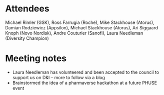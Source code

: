 # Attendees

Michael Rimler (GSK), Ross Farrugia (Roche), Mike Stackhouse (Atorus), Damian Rodziewicz (Appsilon), Michael Stackhouse (Atorus), Ari Siggaard Knoph (Novo Nordisk), Andre Couturier (Sanofi), Laura Needleman (Diversity Champion)

# Meeting notes

- Laura Needleman has volunteered and been accepted to the council to support us on D&I – more to follow via a blog 
- Brainstormed the idea of a pharmaverse hackathon at a future PHUSE event
